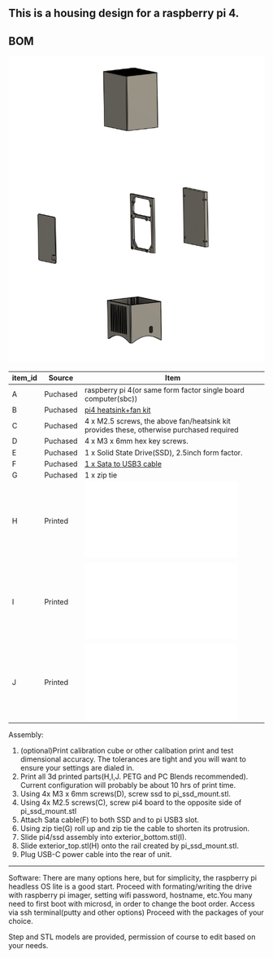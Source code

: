 ## This is a housing design for a raspberry pi 4.

   
## BOM

![exploded diagram](assembly.PNG)

| item_id | Source | Item |
|-------|------|----|
|A|Puchased| raspberry pi 4(or same form factor single board computer(sbc)) |
|B|Puchased| [pi4 heatsink+fan kit](https://www.amazon.com/gp/product/B07ZV1LLWK/ref=ppx_yo_dt_b_asin_title_o00_s00?ie=UTF8&th=1)|
|C|Puchased| 4 x M2.5 screws, the above fan/heatsink kit provides these, otherwise purchased required|
|D|Puchased| 4 x M3 x 6mm hex key screws.|
|E|Puchased| 1 x Solid State Drive(SSD), 2.5inch form factor.|
|F|Puchased| [1 x Sata to USB3 cable](https://www.amazon.com/gp/product/B01ESJS36Q/ref=ppx_yo_dt_b_search_asin_title?ie=UTF8&psc=1)|
|G|Puchased| 1 x zip tie|
|H|Printed| ![exterior_top.stl](exterior_top.stl)|
|I|Printed| ![exterior_bottom.stl](exterior_bottom.stl)||
|J|Printed| ![pi_ssd_mount.stl](pi_ssd_mount.stl)||

		
Assembly:
1. (optional)Print calibration cube or other calibation print and test dimensional accuracy. The tolerances are tight and you will want to ensure your settings are dialed in.
2. Print all 3d printed parts(H,I,J. PETG and PC Blends recommended). Current configuration will probably be about 10 hrs of print time.
3. Using 4x M3  x 6mm screws(D), screw ssd to pi_ssd_mount.stl.
4. Using 4x M2.5 screws(C), screw pi4 board to the opposite side of pi_ssd_mount.stl
5. Attach Sata cable(F) to both SSD and to pi USB3 slot.
6. Using zip tie(G) roll up and zip tie the cable to shorten its protrusion.
7. Slide pi4/ssd assembly into exterior_bottom.stl(I).
8. Slide exterior_top.stl(H) onto the rail created by pi_ssd_mount.stl.
9. Plug USB-C power cable into the rear of unit.

---
Software:
There are many options here, but for simplicity, the raspberry pi headless OS lite is a good start.
Proceed with formating/writing the drive with raspberry pi imager, setting wifi password, hostname, etc.You many need to first boot with microsd, in order to change the boot order.
Access via ssh terminal(putty and other options)
Proceed with the packages of your choice. 

Step and STL models are provided, permission of course to edit based on your needs. 
